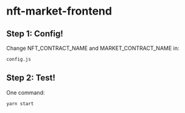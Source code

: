 nft-market-frontend
==================
Step 1: Config!
---------------

Change NFT_CONTRACT_NAME and MARKET_CONTRACT_NAME in:

    config.js

Step 2: Test!
---------------

One command:

    yarn start
